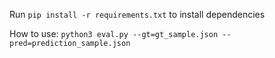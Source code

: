 Run ```pip install -r requirements.txt``` to install dependencies

How to use:
```python3 eval.py --gt=gt_sample.json --pred=prediction_sample.json```

